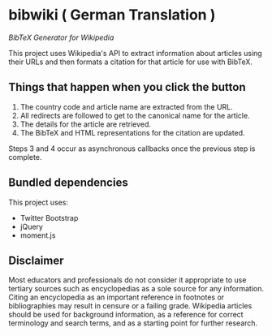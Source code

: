 # bibwiki ( German Translation )

*BibTeX Generator for Wikipedia*

This project uses Wikipedia's API to extract information about articles
using their URLs and then formats a citation for that article for use
with BibTeX.

## Things that happen when you click the button

1. The country code and article name are extracted from the URL.
2. All redirects are followed to get to the canonical name for the article.
3. The details for the article are retrieved.
4. The BibTeX and HTML representations for the citation are updated.

Steps 3 and 4 occur as asynchronous callbacks once the previous step is complete.

## Bundled dependencies

This project uses:

 * Twitter Bootstrap
 * jQuery
 * moment.js
 
## Disclaimer
 
Most educators and professionals do not consider it appropriate to use
tertiary sources such as encyclopedias as a sole source for any
information. Citing an encyclopedia as an important reference in footnotes
or bibliographies may result in censure or a failing grade. Wikipedia
articles should be used for background information, as a reference for
correct terminology and search terms, and as a starting point for
further research.
